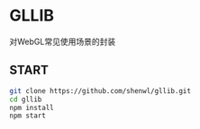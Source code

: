 # GLLIB
对WebGL常见使用场景的封装

## START

```bash
git clone https://github.com/shenwl/gllib.git
cd gllib
npm install
npm start
```